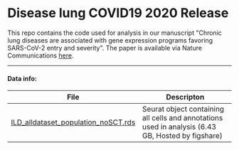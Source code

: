 # Disease lung COVID19 2020 Release
This repo contains the code used for analysis in our manuscript "Chronic lung diseases are associated with gene expression programs favoring SARS-CoV-2 entry and severity". The paper is available via Nature Communications  [here](https://www.nature.com/articles/s41467-021-24467-0 "here").

---

#### Data info:
| File | Descripton  |
| ------------ | ------------ |
|[ILD_alldataset_population_noSCT.rds](https://figshare.com/ndownloader/files/30835246") | Seurat object containing all cells and annotations used in analysis (6.43 GB, Hosted by figshare) |

